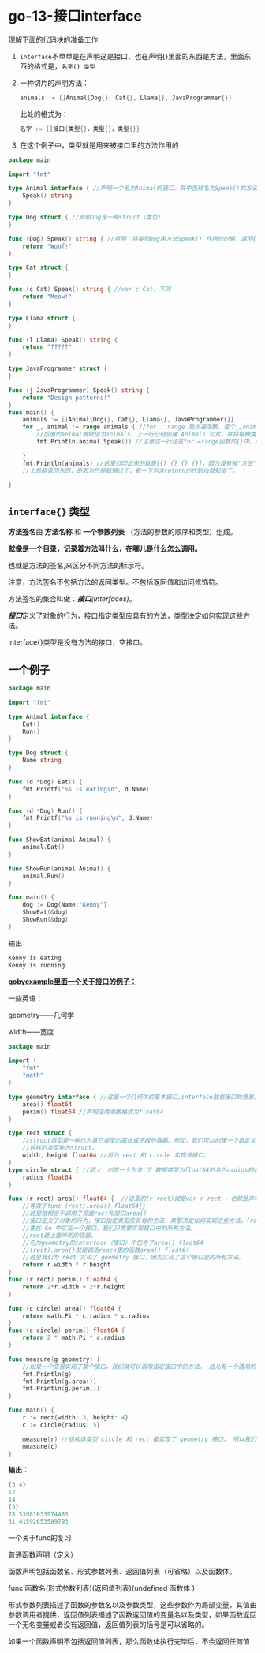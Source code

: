 # go-13-接口interface

理解下面的代码块的准备工作

1. `interface`不单单是在声明这是接口，也在声明{}里面的东西是方法，里面东西的格式是，`名字() 类型`

2. 一种切片的声明方法：

   ```go
   animals := []Animal{Dog{}, Cat{}, Llama{}, JavaProgrammer{}}
   ```

   此处的格式为：

   ```GO
   名字 := []接口{类型{}，类型{}，类型{}}
   ```

3. 在这个例子中，类型就是用来被接口里的方法作用的

```GO
package main

import "fmt"

type Animal interface { //声明一个名为Animal的接口，其中包括名为Speak()的方法，此处不单是声明接口，也创造了声明了方法
	Speak() string
}

type Dog struct { //声明Dog是一种struct（类型）
}

func (Dog) Speak() string { //声明：将类型Dog用方法Speak() 作用的时候，返回{}内的东西
	return "Woof!"
}

type Cat struct {
}

func (c Cat) Speak() string { //var c Cat，下同
	return "Meow!"
}

type Llama struct {
}

func (l Llama) Speak() string {
	return "?????"
}

type JavaProgrammer struct {
}

func (j JavaProgrammer) Speak() string {
	return "Design patterns!"
}
func main() {
	animals := []Animal{Dog{}, Cat{}, Llama{}, JavaProgrammer{}}
	for _, animal := range animals { //for : range 是历遍函数，这个_,animal 前一个_舍去用来计数的系数，
		//后面的animal被赋值为animals，上一行已经创建 Animals 切片，并将每种类型中的一种放入该切片中
		fmt.Println(animal.Speak()) //注意这一行还在for:=range函数的{}内，所以说这一行的函数就是，被历遍的函数，被依次代入了上面创造的切片的东西。

	}
	fmt.Println(animals) //这里打印出来的就是[{} {} {} {}]，因为没有被"方法"作用的struct(类型)，返回了一个空集。
	//上面能返回东西，是因为已经赋值过了，看一下包含return的代码块就知道了。

}

```



##  `interface{}` 类型





**方法签名**由  **方法名称**  和  **一个参数列表**  （方法的参数的顺序和类型）组成。 

**就像是一个目录，记录着方法叫什么，在哪儿是什么怎么调用。**

也就是方法的签名,来区分不同方法的标示符。

注意，方法签名不包括方法的返回类型。不包括返回值和访问修饰符。

方法签名的集合叫做：_**接口**(Interfaces)_。

***接口***定义了对象的行为，接口指定类型应具有的方法，类型决定如何实现这些方法。

interface{}类型是没有方法的接口，空接口。

## 一个例子

```GO
package main

import "fmt"

type Animal interface {
	Eat()
	Run()
}

type Dog struct {
	Name string
}

func (d *Dog) Eat() {
	fmt.Printf("%s is eating\n", d.Name)
}

func (d *Dog) Run() {
	fmt.Printf("%s is running\n", d.Name)
}

func ShowEat(animal Animal) {
	animal.Eat()
}

func ShowRun(animal Animal) {
	animal.Run()
}

func main() {
	dog := Dog{Name:"Kenny"}
	ShowEat(&dog)
	ShowRun(&dog)
}
```

输出

```GO
Kenny is eating
Kenny is running
```



**<u>gobyexample里面一个关于接口的例子：</u>**

一些英语：

geometry——几何学

width——宽度

```go
package main

import (
    "fmt"
    "math"
)

type geometry interface { //这是一个几何体的基本接口,interface就是接口的意思，此处声明geometry的类型为interface（接口）
    area() float64
    perim() float64 //声明这两函数格式为float64
}

type rect struct {
    //struct类型是一种作为其它类型的属性或字段的容器。例如，我们可以创建一个自定义类型rect，代表一个容器。这个容器拥有属性：也就是下面声明的width, height float64。
    //这样的类型称为struct。
    width, height float64 //将为 rect 和 circle 实现该接口。
}
type circle struct { //同上，创造一个包含 了 数据类型为float64的名为radius的函数 的 容器，这个容器也就是 一个struct数据类型的名为circle的函数。
    radius float64
}

func (r rect) area() float64 {  //这里的(r rect)就是var r rect ，也就是声明r就是rect。
    //等效于func (rect).area() float64{}
    //这里就相当于调用了容器rect和接口area()
    //接口定义了对象的行为，接口指定类型应具有的方法，类型决定如何实现这些方法。(rect).area()就是方法
    //要在 Go 中实现一个接口，我们只需要实现接口中的所有方法。
    //rect是上面声明的容器。
    //名为geometry的interface（接口）中包含了area() float64
    //(rect).area()就是调用reach里的函数area() float64
    //这里我们为 rect 实现了 geometry 接口，因为实现了这个接口里的所有方法。
    return r.width * r.height
}
func (r rect) perim() float64 {
    return 2*r.width + 2*r.height
}

func (c circle) area() float64 {
    return math.Pi * c.radius * c.radius
}
func (c circle) perim() float64 {
    return 2 * math.Pi * c.radius
}

func measure(g geometry) {
    //如果一个变量实现了某个接口，我们就可以调用指定接口中的方法。 这儿有一个通用的 measure 函数，我们可以通过它来使用所有的 geometry。
    fmt.Println(g)
    fmt.Println(g.area())
    fmt.Println(g.perim())
}

func main() {
    r := rect{width: 3, height: 4}
    c := circle{radius: 5}

    measure(r) //结构体类型 circle 和 rect 都实现了 geometry 接口， 所以我们可以将其实例作为 measure 的参数。
    measure(c)
}
```

**输出：**

```go
{3 4}
12
14
{5}
78.53981633974483
31.41592653589793
```



一个关于func的复习

普通函数声明（定义）



函数声明包括函数名、形式参数列表、返回值列表（可省略）以及函数体。

func 函数名(形式参数列表)(返回值列表){undefined
    函数体
}



形式参数列表描述了函数的参数名以及参数类型，这些参数作为局部变量，其值由参数调用者提供，返回值列表描述了函数返回值的变量名以及类型，如果函数返回一个无名变量或者没有返回值，返回值列表的括号是可以省略的。

如果一个函数声明不包括返回值列表，那么函数体执行完毕后，不会返回任何值